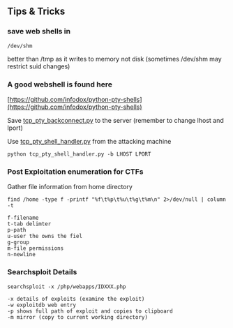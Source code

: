 ## Tips & Tricks

### save web shells in

```
/dev/shm
```

better than /tmp as it writes to memory not disk \(sometimes /dev/shm may restrict suid changes\)

### A good webshell is found here

[https://github.com/infodox/python-pty-shells](https://github.com/infodox/python-pty-shells)

Save [tcp\_pty\_backconnect.py](https://github.com/infodox/python-pty-shells/blob/master/tcp_pty_backconnect.py) to the server \(remember to change lhost and lport\)

Use [tcp\_pty\_shell\_handler.py](https://github.com/infodox/python-pty-shells/blob/master/tcp_pty_shell_handler.py) from the attacking machine

```
python tcp_pty_shell_handler.py -b LHOST LPORT
```

### Post Exploitation enumeration for CTFs

Gather file information from home directory

```
find /home -type f -printf "%f\t%p\t%u\t%g\t%m\n" 2>/dev/null | column -t

f-filename
t-tab delimter
p-path
u-user the owns the fiel
g-group
m-file permissions
n-newline
```

### Searchsploit Details

```
searchsploit -x /php/webapps/IDXXX.php

-x details of exploits (examine the exploit)
-w exploitdb web entry
-p shows full path of exploit and copies to clipboard
-m mirror (copy to current working directory)
```



